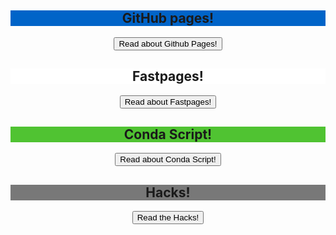 <html lang="en">
<head>
    <style>
    #info1 {display: none;}
    #info2 {display: none;}
    #info3 {display: none;}
    #info4 {display: none;}
    </style>
    <meta charset="UTF-8">
    <meta http-equiv="X-UA-Compatible" content="IE=edge">
    <meta name="viewport" content="width=device-width, initial-scale=1.0">
    <title>Learn GitHub pages!</title>
</head>
<body>
    <div class="wrapper">
        <div class="introWrap">
            <h2 style="background-color:rgb(0, 100, 200);"><center>GitHub pages!</center></h2>
            <p><center><span id="start1"></span><span id="info1">
            <h3 style="background-color:rgb(150, 150, 150);"><center>What is Github pages?</center></h3>
            <p>
            <center>Github pages is a hosting service website that hosts files created from the given github repository. Github pages can be used by people like you and me to share and present their work for others to see. The websites created consists of files in the programming languages HTML, CSS, and JavaScript. Notice anything about those types of files? Those are the type of files that are used to build our code's frontend. This makes the purpose of Github pages to display and hold a users projects and for them to have access to their own website.</center></p>
            <center><img src="https://raw.githubusercontent.com/github/explore/80688e429a7d4ef2fca1e82350fe8e3517d3494d/collections/github-pages-examples/github-pages-examples.png" alt="githubpageslogo" width="230" height="230"></center>
            <p>
            </p>
            <h3 style="background-color:rgb(150, 150, 150);"><center>How to set up Github pages!</center></h3>
            <p>
            <center>Github pages were designed to be simple so that it could be used by all so this is a quick and easy setup. You start by creating a new repository under your github account. You will then go into the setting's Pages/Build and Deployment/Source and change it to Deploy from a branch. You will them change Pages/Build and Deployment/Branch so that it selected to a publishing source. For a better step by step on how to do this, visit <a href="https://docs.github.com/en/pages/quickstart">this Github Doc</a>.</center></p>
            <center><img src="images/gitpagesetupex.png" alt="Github_Pages_setup_ex"></center>
            <p>
            </p>
            </span><button onclick="githubFunction()" id="btn1">Read about Github Pages!</button>
            <p>
            </p>
            <h2 style="background-color:rgb(255, 255, 255);"><center>Fastpages!</center></h2>
            <p><center><span id="start2"></span><span id="info2">
            <h3 style="background-color:rgb(150, 150, 150);"><center>What is fastpages?</center></h3>
            <p>
            <center>Fastpages is a blogging site that is designed to be easy to use in order to create blog posts. A fastpage is reliant on Github pages to host it as well as the Github actions to assist in the creation of the blog and its future changes. Fastpages is an easy to use blogging site but why do we use it for our blog posts? We use Fastpages because it contains Jupyter Notebooks. Fastpages with the help of Github Actions can convert a Jupyter Notebook under the files <code>/_notebook</code>, <code>/_posts</code>, and even <code>/_word</code> into a blog post. This automatically happens through the use of <a href="http://nbdev.fast.ai/index.html">nbdev</a>. This is why fastpages are easy to use for blogging and why the addition of Jupyter Notebooks is important.</center></p>
            <center><img src="https://olearydj.github.io/antisimplistic/images/diagram.png" alt="fastpages" width="600" height="345"></center>
            <p>
            </p>
            <h3 style="background-color:rgb(150, 150, 150);"><center>More about Jupyter Notebooks?</center></h3>
            <p>
            <dd>Jupyter Notebooks has the following features that can be useful when writing a blog.</dd></p>
            <dd>
                <ul>
                    <li>Hiding or showing code outputs</li>
                    <center><img src="images/hideandshowcodeoutput_Clipchamp_AdobeExpress.gif" alt="hideshowcodeoutput" width="600" height="340"></center>
                    <li>Collapsable code cells</li>
                    <center><img src="images/showingcollapsablecodecell_Clipchamp_AdobeExpress.gif" alt="collapsablecells" width="600" height="340"></center>
                </ul>
            </dd>
            <p>
            </p>
            </span><button onclick="fastpageFunction()" id="btn2">Read about Fastpages!</button>
            <p>
            </p>
            <h2 style="background-color:rgb(80, 195, 50);"><center>Conda Script!</center></h2>
            <p><center><span id="start3"></span><span id="info3">
            <h3 style="background-color:rgb(150, 150, 150);"><center>What is Conda Script?</center></h3>
            <p>
            <center>Conda Script is a computer management system that manages open source packages and open source environments for Python and other R programming languages. R programming languages are programming languages that are used to express and show data. The difference between R programming and python is that python can do a larger variety of tasks while R programming only presents data and statistics. Conda makes it so that the packages on a computer can be installed, ran, and stay up to date. It also makes it so that different software environments on a computer can be created and managed.</center></p>
            <center><img src="images/condacodepic.png" alt="conda script" width="600" height="250"></center>
            <p>
            </p>
            </span><button onclick="anacondaFunction()" id="btn3">Read about Conda Script!</button>
            <h2 style="background-color:rgb(120, 120, 120);"><center>Hacks!</center></h2>
			      <p><center><span id="start4"></span><span id="info4">
            <p>
            - Github pages is a hosting service website. Search up another hosting service website other than Github's and write at least one benefit, advantage, or feature at is different from other hosting service websites.</p>
            <p>
            </p>
            </span><button onclick="hacksFunction()" id="btn4">Read the Hacks!</button>

<script>
function githubFunction() {
  var start1 = document.getElementById("start1");
  var info1 = document.getElementById("info1");
  var btn1 = document.getElementById("btn1");

  if (start1.style.display === "none") {
    start1.style.display = "inline";
    btn1.innerHTML = "Read about Github Pages!"; 
    info1.style.display = "none";
  } else {
    start1.style.display = "none";
    btn1.innerHTML = "Close Section Above"; 
    info1.style.display = "inline";
  }
}

function fastpageFunction() {
  var start2 = document.getElementById("start2");
  var info2 = document.getElementById("info2");
  var btn2 = document.getElementById("btn2");

  if (start2.style.display === "none") {
    start2.style.display = "inline";
    btn2.innerHTML = "Read about Fastpages!"; 
    info2.style.display = "none";
  } else {
    start2.style.display = "none";
    btn2.innerHTML = "Close Section Above"; 
    info2.style.display = "inline";
  }
}

function anacondaFunction() {
  var start3 = document.getElementById("start3");
  var info3 = document.getElementById("info3");
  var btn3 = document.getElementById("btn3");

  if (start3.style.display === "none") {
    start3.style.display = "inline";
    btn3.innerHTML = "Read about Conda Script!"; 
    info3.style.display = "none";
  } else {
    start3.style.display = "none";
    btn3.innerHTML = "Close Section Above"; 
    info3.style.display = "inline";
  }
}

function hacksFunction() {
  var start4 = document.getElementById("start4");
  var info4 = document.getElementById("info4");
  var btn4 = document.getElementById("btn4");

  if (start4.style.display === "none") {
    start4.style.display = "inline";
    btn4.innerHTML = "Read the Hacks!"; 
    info4.style.display = "none";
  } else {
    start4.style.display = "none";
    btn4.innerHTML = "Close Hacks"; 
    info4.style.display = "inline";
  }
}
</script>

